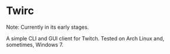 Twirc
========

Note: Currently in its early stages.

A simple CLI and GUI client for Twitch. Tested on Arch Linux and, sometimes, Windows 7.
